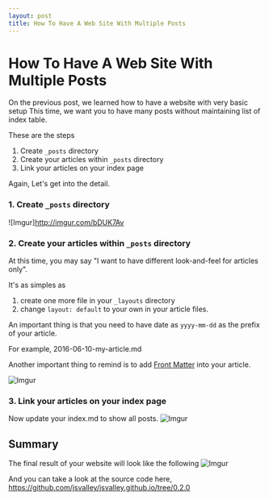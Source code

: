 ```yaml
---
layout: post
title: How To Have A Web Site With Multiple Posts
---
```


# How To Have A Web Site With Multiple Posts

On the previous post, we learned how to have a website with very basic setup
This time, we want you to have many posts without maintaining list of index table.

These are the steps

1. Create `_posts` directory
2. Create your articles within `_posts` directory
3. Link your articles on your index page

Again, Let's get into the detail.

### 1. Create `_posts` directory
  ![Imgur]http://imgur.com/bDUK7Av

### 2. Create your articles within `_posts` directory
At this time, you may say
"I want to have different look-and-feel for articles only".

It's as simples as
 1. create one more file in your `_layouts` directory
 2. change `layout: default` to your own in your article files.

An important thing is that you need to have date as `yyyy-mm-dd` as
the prefix of your article.

For example, 2016-06-10-my-article.md

Another important thing to remind is to add [Front Matter](https://jekyllrb.com/docs/frontmatter/)
into your article.

![Imgur](http://i.imgur.com/Dj2PGIE.png)


### 3. Link your articles on your index page

Now update your index.md to show all posts.
![Imgur](http://i.imgur.com/Ng3kF7s.png)

## Summary
The final result of your website will look like the following
![Imgur](http://i.imgur.com/QebeldH.png)


And you can take a look at the source code here,
https://github.com/jsvalley/jsvalley.github.io/tree/0.2.0







